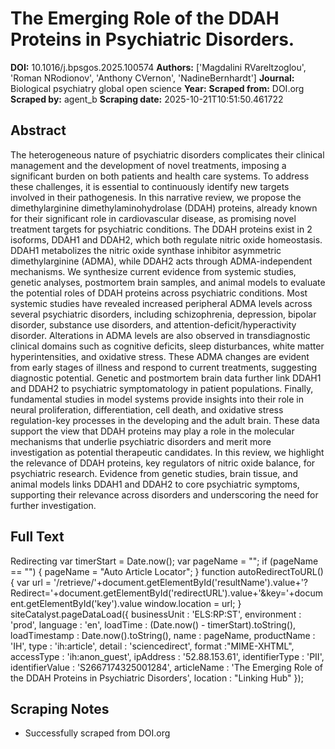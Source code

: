 # The Emerging Role of the DDAH Proteins in Psychiatric Disorders.

**DOI:** 10.1016/j.bpsgos.2025.100574
**Authors:** ['Magdalini RVareltzoglou', 'Roman NRodionov', 'Anthony CVernon', 'NadineBernhardt']
**Journal:** Biological psychiatry global open science
**Year:** 
**Scraped from:** DOI.org
**Scraped by:** agent_b
**Scraping date:** 2025-10-21T10:51:50.461722

## Abstract

The heterogeneous nature of psychiatric disorders complicates their clinical management and the development of novel treatments, imposing a significant burden on both patients and health care systems. To address these challenges, it is essential to continuously identify new targets involved in their pathogenesis. In this narrative review, we propose the dimethylarginine dimethylaminohydrolase (DDAH) proteins, already known for their significant role in cardiovascular disease, as promising novel treatment targets for psychiatric conditions. The DDAH proteins exist in 2 isoforms, DDAH1 and DDAH2, which both regulate nitric oxide homeostasis. DDAH1 metabolizes the nitric oxide synthase inhibitor asymmetric dimethylarginine (ADMA), while DDAH2 acts through ADMA-independent mechanisms. We synthesize current evidence from systemic studies, genetic analyses, postmortem brain samples, and animal models to evaluate the potential roles of DDAH proteins across psychiatric conditions. Most systemic studies have revealed increased peripheral ADMA levels across several psychiatric disorders, including schizophrenia, depression, bipolar disorder, substance use disorders, and attention-deficit/hyperactivity disorder. Alterations in ADMA levels are also observed in transdiagnostic clinical domains such as cognitive deficits, sleep disturbances, white matter hyperintensities, and oxidative stress. These ADMA changes are evident from early stages of illness and respond to current treatments, suggesting diagnostic potential. Genetic and postmortem brain data further link DDAH1 and DDAH2 to psychiatric symptomatology in patient populations. Finally, fundamental studies in model systems provide insights into their role in neural proliferation, differentiation, cell death, and oxidative stress regulation-key processes in the developing and the adult brain. These data support the view that DDAH proteins may play a role in the molecular mechanisms that underlie psychiatric disorders and merit more investigation as potential therapeutic candidates.
In this review, we highlight the relevance of DDAH proteins, key regulators of nitric oxide balance, for psychiatric research. Evidence from genetic studies, brain tissue, and animal models links DDAH1 and DDAH2 to core psychiatric symptoms, supporting their relevance across disorders and underscoring the need for further investigation.

## Full Text

Redirecting var timerStart = Date.now(); var pageName = ""; if (pageName == "") { pageName = "Auto Article Locator"; } function autoRedirectToURL() { var url = '/retrieve/'+document.getElementById('resultName').value+'?Redirect='+document.getElementById('redirectURL').value+'&key='+document.getElementById('key').value window.location = url; } siteCatalyst.pageDataLoad({ businessUnit : 'ELS:RP:ST', environment : 'prod', language : 'en', loadTime : (Date.now() - timerStart).toString(), loadTimestamp : Date.now().toString(), name : pageName, productName : 'IH', type : 'ih:article', detail : 'sciencedirect', format :"MIME-XHTML", accessType : 'ih:anon_guest', ipAddress : '52.88.153.61', identifierType : 'PII', identifierValue : 'S2667174325001284', articleName : 'The Emerging Role of the DDAH Proteins in Psychiatric Disorders', location : "Linking Hub" });

## Scraping Notes

- Successfully scraped from DOI.org
